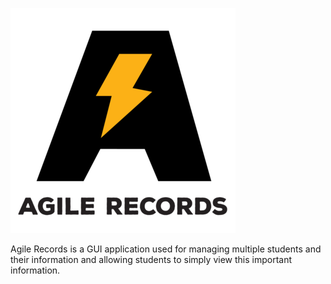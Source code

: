 ![alt tag](logo/AgileRecords.png)

Agile Records is a GUI application used for managing multiple students and their information and allowing
students to simply view this important information.

